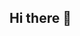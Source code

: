 ## Hi there 👋

<!--
**xuell06/xuell06** is a ✨ _special_ ✨ repository because its `README.md` (this file) appears on your GitHub profile.

Here are some ideas to get you started:

- 🔭 I’m currently working on ...
- 🌱 I’m currently learning ...
- 👯 I’m looking to collaborate on ...
- 🤔 I’m looking for help with ...
- 💬 Ask me about ...
- 📫 How to reach me: xu.ell@northeastern.edu
- 😄 Pronouns: She/Her/Hers
- ⚡ Fun fact: I have a plant named Alexander the Great
-->
